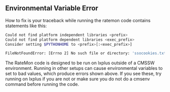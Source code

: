 ## Environmental Variable Error

How to fix is your traceback while running the ratemon code contains statements like this:

```bash
Could not find platform independent libraries <prefix>
Could not find platform dependent libraries <exec_prefix>
Consider setting $PYTHONHOME to <prefix>[:<exec_prefix>]

FileNotFoundError: [Errno 2] No such file or directory: 'ssocookies.txt'
```

The RateMon code is designed to be run on lxplus outside of a CMSSW environment. Running in other setups can cause environmental variables to set to bad values, which produce errors shown above. If you see these, try running on lxplus if you are not or make sure you do not do a cmsenv command before running the code.